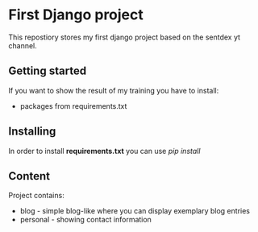 # First Django project

This repostiory stores my first django project based on the sentdex yt channel.

## Getting started

If you want to show the result of my training you have to install:
-  packages from requirements.txt

## Installing 

In order to install **requirements.txt** you can use *pip install*

## Content

Project contains:
- blog - simple blog-like where you can display exemplary blog entries
- personal - showing contact information
